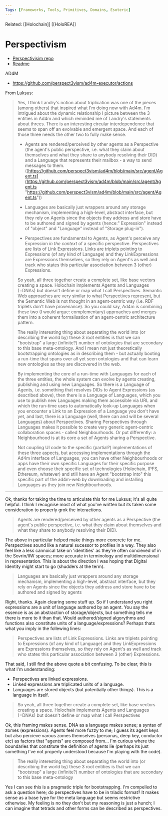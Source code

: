 ```yaml
---
Tags: [Frameworks, Tools, Primitives, Domains, Esoteric]
---
```

Related: [[Holochain]] [[HoloREA]]


# Perspectivism
- [Perspectivisim repo](https://github.com/lucksus/perspectivism)
- [Readme](https://github.com/perspect3vism/perspect3ve/blob/master/src/ad4m/README.md)

AD4M
- https://github.com/perspect3vism/ad4m-executor/actions

From Luksus:
> Yes, I think Landry's notion about triplication was one of the pieces (among others) that inspired what I'm doing now with Ad4m. I'm intrigued about the dynamic relationship I picture between the 3 entities in Ad4m and which reminded me of Landry's statements about threes. There is an interesting circular interdependence that seems to span off an evolvable and emergent space. And each of those three needs the other two to fully make sense. 
>
>- Agents are rendered/perceived by other agents as a Perspective (the agent's public perspective, i.e. what they claim about themselves and what they share to anybody resolving their DID) and a Language that represents their mailbox - a way to send messages to them. ([https://github.com/perspect3vism/ad4m/blob/main/src/agent/Agent.ts](https://github.com/perspect3vism/ad4m/blob/main/src/agent/Agent.ts "https://github.com/perspect3vism/ad4m/blob/main/src/agent/Agent.ts")) 
>
> - Languages are basically just wrappers around any storage mechanism, implementing a high-level, abstract interface, but they rely on Agents since the objects they address and store have to be authored and signed by agents (hence:" Expression" instead of "object" and "Language" instead of "Storage plug-in"). 
> 
> - Perspectives are fundamental to Agents, as Agent's perceive any Expression _in the context_ of a specific perspective. Perspectives are lists of Link Expressions. Links are triplets pointing to Expressions (of any kind of Language) and they LinkExpressions are Expressions themselves, so they rely on Agent's as well and track who states this particular association between 3 (other) Expressions. 
> 
> So yeah, all three together create a complete set, like base vectors creating a space. Holochain implements Agents and Languages (=DNAs) but doesn't define or map what I call Perspectives. Semantic Web approaches are very similar to what Perspectives represent, but the Semantic Web is not thought in an agent-centric way (i.e. RDF triplets don't have provenance). So you could say, Ad4m is combining these two (I would argue: complementary) approaches and merges them into a coherent formalisation of an agent-centric architecture pattern. 
> 
> The really interesting thing about separating the world into (or describing the world by) these 3 root entities is that we can "bootstrap" a large (infinite?) number of ontologies that are secondary to this base meta-ontology. And I mean not just theoretically bootstrapping ontologies as in describing them - but actually booting a run-time that spans over all yet seen ontologies and that can learn new ontologies as they are discovered in the web. 
> 
> By implementing the core of a run-time with Languages for each of the three entities, the whole system can evolve by agents creating, publishing and using new Languages. So there is a Language of Agents, i.e. something that resolves DIDs to Agent Expressions (as described above), then there is a Language of Languages, which you use to publish new Languages making them accessible via URL and which the run-time uses to automatically look-up Languages when you encounter a Link to an Expression of a Language you don't have yet, and last, there is a Language (well, there can and will be several Languages) about Perspectives. Sharing Perspectives through Languages makes it possible to create very generic agent-centric collaboration spaces - called Neighbourhoods. Or put differently: a Neighbourhood is at its core a set of Agents sharing a Perspective. 
> 
> Not coupling UI code to the specific (partial?) implementations of these three aspects, but accessing implementations through the Ad4m interface of Languages, you can have other Neighbourhoods or apps have their own specific Languages for their specific purpose and even choose their specific set of technologies (Holochain, IPFS, Ethereum, whatever) and still have an Agent "bootstrap into" this specific part of the ad4m-web by downloading and installing Languages as they join new Neighbourhoods.
--------------

Ok, thanks for taking the time to articulate this for me Luksus; it's all quite helpful. I think I recognise most of what you've written but its taken some consideration to properly grok the interactions.  

> Agents are rendered/perceived by other agents as a Perspective (the agent's public perspective, i.e. what they claim about themselves and what they share to anybody resolving their DID).

The above in particular helped make things more concrete for me. Perspectives sound like a natural sucessor to profiles in a way. They also feel like a less cannoical take on 'identities' as they're often concieved of in the Sovrin/IIW spaces; more accurate in terminology and multidimensional in representation. This is about the direction I was hoping that Digital Identity might start to go (shudders at the term). 

> Languages are basically just wrappers around any storage mechanism, implementing a high-level, abstract interface, but they rely on Agents since the objects they address and store have to be authored and signed by agents 

Right, thanks. Again clearing some stuff up. So if I understand you right expressions are a unit of language authored by an agent. You say the essence is as an abstraction of storage/objects, but something tells me there is more to it than that. Would authored/signed algorythms and functions also constitute units of a language/expressions? Perhaps thats what you imply in the follewing lines:

> Perspectives are lists of Link Expressions. Links are triplets pointing to Expressions (of any kind of Language) and they LinkExpressions are Expressions themselves, so they rely on Agent's as well and track who states this particular association between 3 (other) Expressions. 

That said, I still find the above quote a bit confusing. To be clear, this is what I'm understanding:
- Perspectives are linked expressions.
- Linked expressions are triplicated units of a language.
- Languages are stored objects (but potentially other things). This is a language in itself. 

> So yeah, all three together create a complete set, like base vectors creating a space. Holochain implements Agents and Languages (=DNAs) but doesn't define or map what I call Perspectives

Ok, this framing makes sense. DNA as a language makes sense; a syntax of zomes (expressions). Agents feel more fuzzy to me; I guess its agent keys but also percieve varous zomes themselves (personas, deep key, conductor etc) as factors that "agents" are composed from... I'm curious where the boundaries that constitute the definition of agents lie (perhaps its just something I've not properly understood because I'm playing with the code).

> The really interesting thing about separating the world into (or describing the world by) these 3 root entities is that we can "bootstrap" a large (infinite?) number of ontologies that are secondary to this base meta-ontology

Yes I can see this is a pragmatic triple for bootstrapping. I'm compelled to ask a question here; do perspectives have to be in triadic format? It makes sense as a base type for the meta language but seems restrictive otherwise. My feeling is no they don't but my reasoning is just a hunch; I can imagine that tetrads and other forms can be described as perspectives. 